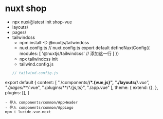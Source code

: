 # nuxt shop

- npx nuxi@latest init shop-vue
- layouts/ 
- pages/
- tailwindcss
  - npm install -D @nuxtjs/tailwindcss
  - nuxt.config.ts
    // nuxt.config.ts
export default defineNuxtConfig({
  modules: [
    '@nuxtjs/tailwindcss' // 添加这一行
  ]
})
  - npx tailwindcss init
  - tailwind.config.js
  ```js
  // tailwind.config.js
export default {
  content: [
    "./components/**/*.{vue,js}",
    "./layouts/**/*.vue",
    "./pages/**/*.vue",
    "./plugins/**/*.{js,ts}",
    "./app.vue"
  ],
  theme: {
    extend: {},
  },
  plugins: [],
}
  ```
- 导入 components/common/AppHeader
- 导入 components/common/AppLogo
  npm i lucide-vue-next  